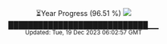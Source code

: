<p align="center">
⏳Year Progress (96.51 %) <img src="https://file5s.ratemyserver.net/mobs/1062.gif"><br>
████████████████████████████▁▁ <br>
<sub>Updated: Tue, 19 Dec 2023 06:02:57 GMT</sub>
</p>

